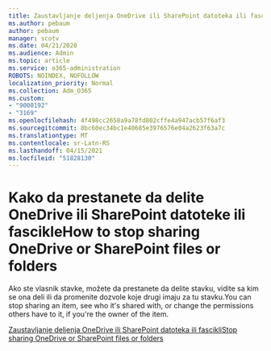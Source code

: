 ```yaml
---
title: Zaustavljanje deljenja OneDrive ili SharePoint datoteka ili fascikli
ms.author: pebaum
author: pebaum
manager: scotv
ms.date: 04/21/2020
ms.audience: Admin
ms.topic: article
ms.service: o365-administration
ROBOTS: NOINDEX, NOFOLLOW
localization_priority: Normal
ms.collection: Adm_O365
ms.custom:
- "9000192"
- "3169"
ms.openlocfilehash: 4f498cc2658a9a78fd802cffe4a947acb57f6af3
ms.sourcegitcommit: 8bc60ec34bc1e40685e3976576e04a2623f63a7c
ms.translationtype: MT
ms.contentlocale: sr-Latn-RS
ms.lasthandoff: 04/15/2021
ms.locfileid: "51828130"
---
```

# <a name="how-to-stop-sharing-onedrive-or-sharepoint-files-or-folders"></a><span data-ttu-id="3033b-102">Kako da prestanete da delite OneDrive ili SharePoint datoteke ili fascikle</span><span class="sxs-lookup"><span data-stu-id="3033b-102">How to stop sharing OneDrive or SharePoint files or folders</span></span>

<span data-ttu-id="3033b-103">Ako ste vlasnik stavke, možete da prestanete da delite stavku, vidite sa kim se ona deli ili da promenite dozvole koje drugi imaju za tu stavku.</span><span class="sxs-lookup"><span data-stu-id="3033b-103">You can stop sharing an item, see who it's shared with, or change the permissions others have to it, if you're the owner of the item.</span></span>

[<span data-ttu-id="3033b-104">Zaustavljanje deljenja OneDrive ili SharePoint datoteka ili fascikli</span><span class="sxs-lookup"><span data-stu-id="3033b-104">Stop sharing OneDrive or SharePoint files or folders</span></span>](https://support.office.com/article/stop-sharing-onedrive-or-sharepoint-files-or-folders-or-change-permissions-0a36470f-d7fe-40a0-bd74-0ac6c1e13323)
